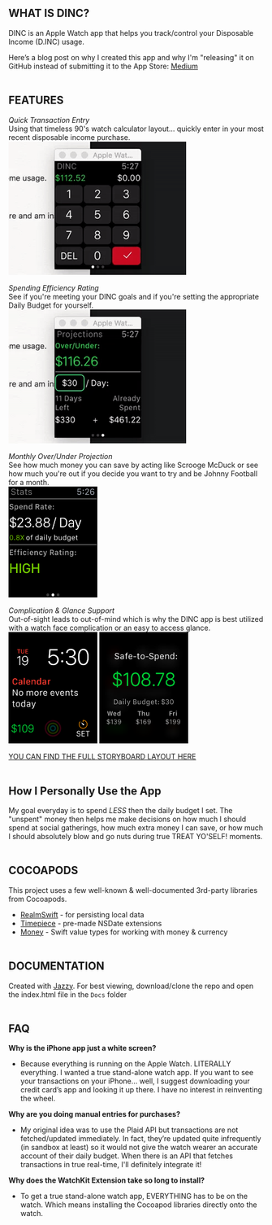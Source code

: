 ## **WHAT IS DINC?**
DINC is an Apple Watch app that helps you track/control your Disposable Income (D.INC) usage.

Here’s a blog post on why I created this app and why I'm "releasing" it on GitHub instead of submitting it to the App Store: [Medium](https://medium.com/@dhour/a-new-strategy-for-how-i-publish-my-apps-8e9de05c7bf1)
<br><br>


## **FEATURES**

*Quick Transaction Entry*
<br>Using that timeless 90's watch calculator layout... quickly enter in your most recent disposable income purchase.
<br>
<img src="https://github.com/danielhour/DINC/raw/dev/Screenshots/PriceController.gif" width="350">

*Spending Efficiency Rating*
<br>See if you're meeting your DINC goals and if you're setting the appropriate Daily Budget for yourself.
<br>
<img src="https://github.com/danielhour/DINC/raw/dev/Screenshots/ProjectionController.gif" width="350">

*Monthly Over/Under Projection*
<br>See how much money you can save by acting like Scrooge McDuck or see how much you're out if you decide you want to try and be Johnny Football for a month.
<br>
<img src="https://github.com/danielhour/DINC/raw/dev/Screenshots/efficiency.png" width="175">

*Complication & Glance Support*
<br>Out-of-sight leads to out-of-mind which is why the DINC app is best utilized with a watch face complication or an easy to access glance.
<br>
<img src="https://github.com/danielhour/DINC/raw/dev/Screenshots/complication.png" width="175">    <img src="https://github.com/danielhour/DINC/raw/dev/Screenshots/glance.png" width="175">


[YOU CAN FIND THE FULL STORYBOARD LAYOUT HERE](https://github.com/danielhour/DINC/blob/dev/Screenshots/DINC%20storyboard.png)
<br><br>


## **How I Personally Use the App**
My goal everyday is to spend *LESS* then the daily budget I set. The "unspent" money then helps me make decisions on how much I should spend at social gatherings, how much extra money I can save, or how much I should absolutely blow and go nuts during true TREAT YO'SELF! moments.
<br><br>


## **COCOAPODS**
This project uses a few well-known & well-documented 3rd-party libraries from Cocoapods.

- [RealmSwift](https://github.com/realm/realm-cocoa) - for persisting local data
- [Timepiece](https://github.com/naoty/Timepiece) - pre-made NSDate extensions
- [Money](https://github.com/danthorpe/Money) - Swift value types for working with money & currency
<br><br>


## **DOCUMENTATION**
Created with [Jazzy](https://github.com/realm/jazzy). For best viewing, download/clone the repo and open the index.html file in the `Docs` folder
<br><br>


## **FAQ**

**Why is the iPhone app just a white screen?**
- Because everything is running on the Apple Watch. LITERALLY everything. I wanted a true stand-alone watch app. If you want to see your transactions on your iPhone… well, I suggest downloading your credit card’s app and looking it up there. I have no interest in reinventing the wheel.

**Why are you doing manual entries for purchases?**
- My original idea was to use the Plaid API but transactions are not fetched/updated immediately. In fact, they’re updated quite infrequently (in sandbox at least) so it would not give the watch wearer an accurate account of their daily budget. When there is an API that fetches transactions in true real-time, I'll definitely integrate it!

**Why does the WatchKit Extension take so long to install?**
- To get a true stand-alone watch app, EVERYTHING has to be on the watch. Which means installing the Cocoapod libraries directly onto the watch.
<br><br>




